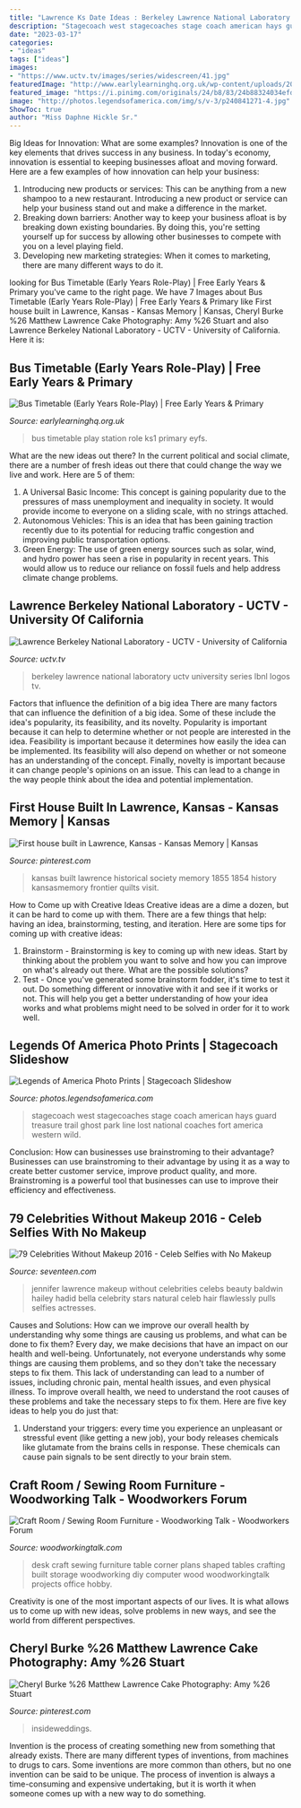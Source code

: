 ```yaml
---
title: "Lawrence Ks Date Ideas : Berkeley Lawrence National Laboratory Uctv University Series Lbnl Logos Tv"
description: "Stagecoach west stagecoaches stage coach american hays guard treasure trail ghost park line lost national coaches fort america western wild"
date: "2023-03-17"
categories:
- "ideas"
tags: ["ideas"]
images:
- "https://www.uctv.tv/images/series/widescreen/41.jpg"
featuredImage: "http://www.earlylearninghq.org.uk/wp-content/uploads/2016/07/Bus-station-timetable-prev.jpg"
featured_image: "https://i.pinimg.com/originals/24/b8/83/24b88324034efdb77911e11c3b5424b7.jpg"
image: "http://photos.legendsofamerica.com/img/s/v-3/p240841271-4.jpg"
ShowToc: true
author: "Miss Daphne Hickle Sr."
---
```



Big Ideas for Innovation: What are some examples?
Innovation is one of the key elements that drives success in any business. In today's economy, innovation is essential to keeping businesses afloat and moving forward. Here are a few examples of how innovation can help your business: 
1. Introducing new products or services: This can be anything from a new shampoo to a new restaurant. Introducing a new product or service can help your business stand out and make a difference in the market. 
2. Breaking down barriers: Another way to keep your business afloat is by breaking down existing boundaries. By doing this, you're setting yourself up for success by allowing other businesses to compete with you on a level playing field. 
3. Developing new marketing strategies: When it comes to marketing, there are many different ways to do it.

	

		
looking for Bus Timetable (Early Years Role-Play) | Free Early Years &amp; Primary you've came to the right page. We have 7 Images about Bus Timetable (Early Years Role-Play) | Free Early Years &amp; Primary like First house built in Lawrence, Kansas - Kansas Memory | Kansas, Cheryl Burke %26 Matthew Lawrence Cake Photography: Amy %26 Stuart and also Lawrence Berkeley National Laboratory - UCTV - University of California. Here it is:
		
    
## Bus Timetable (Early Years Role-Play) | Free Early Years &amp; Primary

<img loading=lazy src="http://www.earlylearninghq.org.uk/wp-content/uploads/2016/07/Bus-station-timetable-prev.jpg" onerror="this.onerror=null;this.src='https://tse4.mm.bing.net/th?id=OIP.nReVOpL8ZHTlFEcoLigEygHaKe&amp;pid=15.1';" alt="Bus Timetable (Early Years Role-Play) | Free Early Years &amp; Primary">

_Source: earlylearninghq.org.uk_

>bus timetable play station role ks1 primary eyfs. 

	

What are the new ideas out there?
In the current political and social climate, there are a number of fresh ideas out there that could change the way we live and work. Here are 5 of them: 
1. A Universal Basic Income: This concept is gaining popularity due to the pressures of mass unemployment and inequality in society. It would provide income to everyone on a sliding scale, with no strings attached.
2. Autonomous Vehicles: This is an idea that has been gaining traction recently due to its potential for reducing traffic congestion and improving public transportation options.
3. Green Energy: The use of green energy sources such as solar, wind, and hydro power has seen a rise in popularity in recent years. This would allow us to reduce our reliance on fossil fuels and help address climate change problems.

    
## Lawrence Berkeley National Laboratory - UCTV - University Of California

<img loading=lazy src="https://www.uctv.tv/images/series/widescreen/41.jpg" onerror="this.onerror=null;this.src='https://tse3.mm.bing.net/th?id=OIP.lDcsgs99L5d-dCfQyqrLgwHaEK&amp;pid=15.1';" alt="Lawrence Berkeley National Laboratory - UCTV - University of California">

_Source: uctv.tv_

>berkeley lawrence national laboratory uctv university series lbnl logos tv. 

	

Factors that influence the definition of a big idea
There are many factors that can influence the definition of a big idea. Some of these include the idea's popularity, its feasibility, and its novelty. Popularity is important because it can help to determine whether or not people are interested in the idea. Feasibility is important because it determines how easily the idea can be implemented. Its feasibility will also depend on whether or not someone has an understanding of the concept. Finally, novelty is important because it can change people's opinions on an issue. This can lead to a change in the way people think about the idea and potential implementation.

    
## First House Built In Lawrence, Kansas - Kansas Memory | Kansas

<img loading=lazy src="https://i.pinimg.com/originals/24/b8/83/24b88324034efdb77911e11c3b5424b7.jpg" onerror="this.onerror=null;this.src='https://tse1.mm.bing.net/th?id=OIP.oMNf1YIQpYmg7qRAAPep1wHaEX&amp;pid=15.1';" alt="First house built in Lawrence, Kansas - Kansas Memory | Kansas">

_Source: pinterest.com_

>kansas built lawrence historical society memory 1855 1854 history kansasmemory frontier quilts visit. 

	

How to Come up with Creative Ideas
Creative ideas are a dime a dozen, but it can be hard to come up with them. There are a few things that help: having an idea, brainstorming, testing, and iteration. 
Here are some tips for coming up with creative ideas:

1. Brainstorm - Brainstorming is key to coming up with new ideas. Start by thinking about the problem you want to solve and how you can improve on what's already out there. What are the possible solutions? 
2. Test - Once you've generated some brainstorm fodder, it's time to test it out. Do something different or innovative with it and see if it works or not. This will help you get a better understanding of how your idea works and what problems might need to be solved in order for it to work well. 

    
## Legends Of America Photo Prints | Stagecoach Slideshow

<img loading=lazy src="http://photos.legendsofamerica.com/img/s/v-3/p240841271-4.jpg" onerror="this.onerror=null;this.src='https://tse2.mm.bing.net/th?id=OIP.-Ytw1FgL0PfZMrV49SlabAHaFq&amp;pid=15.1';" alt="Legends of America Photo Prints | Stagecoach Slideshow">

_Source: photos.legendsofamerica.com_

>stagecoach west stagecoaches stage coach american hays guard treasure trail ghost park line lost national coaches fort america western wild. 

	

Conclusion: How can businesses use brainstroming to their advantage?
Businesses can use brainstroming to their advantage by using it as a way to create better customer service, improve product quality, and more. Brainstroming is a powerful tool that businesses can use to improve their efficiency and effectiveness.

    
## 79 Celebrities Without Makeup 2016 - Celeb Selfies With No Makeup

<img loading=lazy src="http://sev.h-cdn.co/assets/17/23/1496946506-ron-asadoriansplashnews.jpg" onerror="this.onerror=null;this.src='https://tse1.mm.bing.net/th?id=OIP.h1wQF2kvDqN3kt0Z7jr_CAHaLH&amp;pid=15.1';" alt="79 Celebrities Without Makeup 2016 - Celeb Selfies with No Makeup">

_Source: seventeen.com_

>jennifer lawrence makeup without celebrities celebs beauty baldwin hailey hadid bella celebrity stars natural celeb hair flawlessly pulls selfies actresses. 

	

Causes and Solutions: How can we improve our overall health by understanding why some things are causing us problems, and what can be done to fix them?
Every day, we make decisions that have an impact on our health and well-being. Unfortunately, not everyone understands why some things are causing them problems, and so they don't take the necessary steps to fix them. This lack of understanding can lead to a number of issues, including chronic pain, mental health issues, and even physical illness. To improve overall health, we need to understand the root causes of these problems and take the necessary steps to fix them. Here are five key ideas to help you do just that: 
1) Understand your triggers: every time you experience an unpleasant or stressful event (like getting a new job), your body releases chemicals like glutamate from the brains cells in response. These chemicals can cause pain signals to be sent directly to your brain stem.

    
## Craft Room / Sewing Room Furniture - Woodworking Talk - Woodworkers Forum

<img loading=lazy src="https://www.woodworkingtalk.com/attachments/f13/42826d1334289359-craft-room-sewing-room-furniture-image-3133233141.jpg" onerror="this.onerror=null;this.src='https://tse1.mm.bing.net/th?id=OIP.dHEYqlkVSPmDbSJ4It7y0wHaEc&amp;pid=15.1';" alt="Craft Room / Sewing Room Furniture - Woodworking Talk - Woodworkers Forum">

_Source: woodworkingtalk.com_

>desk craft sewing furniture table corner plans shaped tables crafting built storage woodworking diy computer wood woodworkingtalk projects office hobby. 

	

Creativity is one of the most important aspects of our lives. It is what allows us to come up with new ideas, solve problems in new ways, and see the world from different perspectives.

    
## Cheryl Burke %26 Matthew Lawrence Cake Photography: Amy %26 Stuart

<img loading=lazy src="https://i.pinimg.com/originals/a4/a0/b4/a4a0b499378f80eeb22e2811fe339911.png" onerror="this.onerror=null;this.src='https://tse4.mm.bing.net/th?id=OIP.QA7S57d3JOyEIaqlM0HQLwAAAA&amp;pid=15.1';" alt="Cheryl Burke %26 Matthew Lawrence Cake Photography: Amy %26 Stuart">

_Source: pinterest.com_

>insideweddings. 

	

Invention is the process of creating something new from something that already exists. There are many different types of inventions, from machines to drugs to cars. Some inventions are more common than others, but no one invention can be said to be unique. The process of invention is always a time-consuming and expensive undertaking, but it is worth it when someone comes up with a new way to do something.

